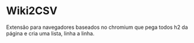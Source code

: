 # Wiki2CSV

Extensão para navegadores baseados no chromium que pega todos h2 da página e cria uma lista, linha a linha.
